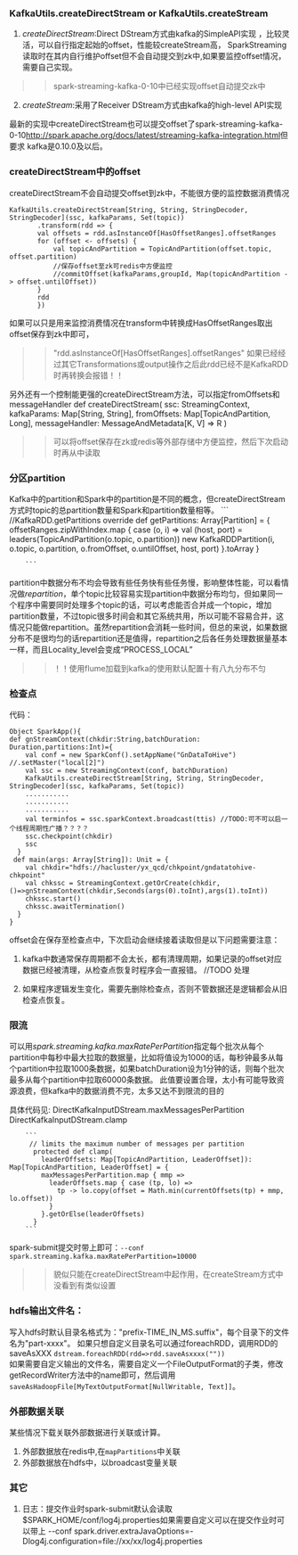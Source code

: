 ### KafkaUtils.createDirectStream or KafkaUtils.createStream
1. *createDirectStream*:Direct DStream方式由kafka的SimpleAPI实现 ，比较灵活，可以自行指定起始的offset，性能较createStream高，
SparkStreaming读取时在其内自行维护offset但不会自动提交到zk中,如果要监控offset情况，需要自己实现。
>>spark-streaming-kafka-0-10中已经实现offset自动提交zk中

2. *createStream*:采用了Receiver DStream方式由kafka的high-level API实现

最新的实现中createDirectStream也可以提交offset了spark-streaming-kafka-0-10<http://spark.apache.org/docs/latest/streaming-kafka-integration.html>但要求 kafka是0.10.0及以后。

### createDirectStream中的offset
createDirectStream不会自动提交offset到zk中，不能很方便的监控数据消费情况
 
 ```
 KafkaUtils.createDirectStream[String, String, StringDecoder, StringDecoder](ssc, kafkaParams, Set(topic))
        .transform(rdd => {
        val offsets = rdd.asInstanceOf[HasOffsetRanges].offsetRanges
        for (offset <- offsets) {
            val topicAndPartition = TopicAndPartition(offset.topic, offset.partition)
            //保存offset至zk可redis中方便监控
            //commitOffset(kafkaParams,groupId, Map(topicAndPartition -> offset.untilOffset))
        }
        rdd
        })

```

如果可以只是用来监控消费情况在transform中转换成HasOffsetRanges取出offset保存到zk中即可，
>>"rdd.asInstanceOf[HasOffsetRanges].offsetRanges" 如果已经经过其它Transformations或output操作之后此rdd已经不是KafkaRDD时再转换会报错！！

另外还有一个控制能更强的createDirectStream方法，可以指定fromOffsets和messageHandler
def createDirectStream(
      ssc: StreamingContext,
      kafkaParams: Map[String, String],
      fromOffsets: Map[TopicAndPartition, Long],
      messageHandler: MessageAndMetadata[K, V] => R
  )
>>可以将offset保存在zk或redis等外部存储中方便监控，然后下次启动时再从中读取

### 分区partition
Kafka中的partition和Spark中的partition是不同的概念，但createDirectStream方式时topic的总partition数量和Spark和partition数量相等。
        ```
        //KafkaRDD.getPartitions
         override def getPartitions: Array[Partition] = {
            offsetRanges.zipWithIndex.map { case (o, i) =>
                val (host, port) = leaders(TopicAndPartition(o.topic, o.partition))
                new KafkaRDDPartition(i, o.topic, o.partition, o.fromOffset, o.untilOffset, host, port)
            }.toArray
          }
        
        ```
partition中数据分布不均会导致有些任务快有些任务慢，影响整体性能，可以看情况做*repartition*，单个topic比较容易实现partition中数据分布均匀，但如果同一个程序中需要同时处理多个topic的话，可以考虑能否合并成一个topic，增加partition数量，不过topic很多时间会和其它系统共用，所以可能不容易合并，这情况只能做repartition。虽然repartition会消耗一些时间，但总的来说，如果数据分布不是很均匀的话repartition还是值得，repartition之后各任务处理数据量基本一样，而且Locality_level会变成“PROCESS_LOCAL”

>>！！使用flume加载到kafka的使用默认配置十有八九分布不匀

### 检查点
代码：

```
Object SparkApp(){
def gnStreamContext(chkdir:String,batchDuration: Duration,partitions:Int)={
    val conf = new SparkConf().setAppName("GnDataToHive") //.setMaster("local[2]")
    val ssc = new StreamingContext(conf, batchDuration)
    KafkaUtils.createDirectStream[String, String, StringDecoder, StringDecoder](ssc, kafkaParams, Set(topic))
    ...........
    ...........
    ...........
    val terminfos = ssc.sparkContext.broadcast(ttis) //TODO:可不可以启一个线程周期性广播？？？？
    ssc.checkpoint(chkdir)
    ssc
  }
 def main(args: Array[String]): Unit = {
    val chkdir="hdfs://hacluster/yx_qcd/chkpoint/gndatatohive-chkpoint"
    val chkssc = StreamingContext.getOrCreate(chkdir,()=>gnStreamContext(chkdir,Seconds(args(0).toInt),args(1).toInt))
    chkssc.start()
    chkssc.awaitTermination()
  }
}
```
offset会在保存至检查点中，下次启动会继续接着读取但是以下问题需要注意：

1. kafka中数通常保存周期都不会太长，都有清理周期，如果记录的offset对应数据已经被清理，从检查点恢复时程序会一直报错。 //TODO 处理

2. 如果程序逻辑发生变化，需要先删除检查点，否则不管数据还是逻辑都会从旧检查点恢复。 

### 限流

可以用*spark.streaming.kafka.maxRatePerPartition*指定每个批次从每个partition中每秒中最大拉取的数据量，比如将值设为1000的话，每秒钟最多从每个partition中拉取1000条数据，如果batchDuration设为1分钟的话，则每个批次最多从每个partition中拉取60000条数据。
此值要设置合理，太小有可能导致资源浪费，但kafka中的数据消费不完，太多又达不到限流的目的

具体代码见:
DirectKafkaInputDStream.maxMessagesPerPartition    
DirectKafkaInputDStream.clamp

        ```
         // limits the maximum number of messages per partition
          protected def clamp(
            leaderOffsets: Map[TopicAndPartition, LeaderOffset]): Map[TopicAndPartition, LeaderOffset] = {
            maxMessagesPerPartition.map { mmp =>
              leaderOffsets.map { case (tp, lo) =>
                tp -> lo.copy(offset = Math.min(currentOffsets(tp) + mmp, lo.offset))
              }
            }.getOrElse(leaderOffsets)
          }
        ```

spark-submit提交时带上即可：`--conf spark.streaming.kafka.maxRatePerPartition=10000`   
>> 貌似只能在createDirectStream中起作用，在createStream方式中没看到有类似设置

### hdfs输出文件名：
写入hdfs时默认目录名格式为："prefix-TIME_IN_MS.suffix"，每个目录下的文件名为"part-xxxx"。
如果只想自定义目录名可以通过foreachRDD，调用RDD的saveAsXXX `dstream.foreachRDD(rdd=>rdd.saveAsxxxx(""))`  
如果需要自定义输出的文件名，需要自定义一个FileOutputFormat的子类，修改getRecordWriter方法中的name即可，然后调用`saveAsHadoopFile[MyTextOutputFormat[NullWritable, Text]]`。

### 外部数据关联
某些情况下载关联外部数据进行关联或计算。
1. 外部数据放在redis中,在`mapPartitions`中关联
2. 外部数据放在hdfs中，以broadcast变量关联


### 其它
1. 日志：提交作业时spark-submit默认会读取$SPARK_HOME/conf/log4j.properties如果需要自定义可以在提交作业时可以带上 --conf spark.driver.extraJavaOptions=-Dlog4j.configuration=file://xx/xx/log4j.properties

